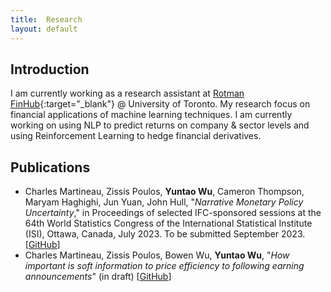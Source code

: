 ```yaml
---
title:  Research
layout: default
---
```


## Introduction

I am currently working as a research assistant at [Rotman FinHub](https://www.rotman.utoronto.ca/FacultyAndResearch/ResearchCentres/FinHub){:target="_blank"} @ University of Toronto. My research focus on financial applications of machine learning techniques. I am currently working on using NLP to predict returns on company & sector levels and using Reinforcement Learning to hedge financial derivatives.

## Publications
- Charles Martineau, Zissis Poulos, **Yuntao Wu**, Cameron Thompson, Maryam Haghighi, Jun Yuan, John Hull, "*Narrative Monetary Policy Uncertainty*," in Proceedings of selected IFC-sponsored sessions at the 64th World Statistics Congress of the International Statistical Institute (ISI), Ottawa, Canada, July 2023. To be submitted September 2023. [[GitHub]()]
- Charles Martineau, Zissis Poulos, Bowen Wu, **Yuntao Wu**, "*How important is soft information to price efficiency to following earning announcements*" (in draft) [[GitHub]()]